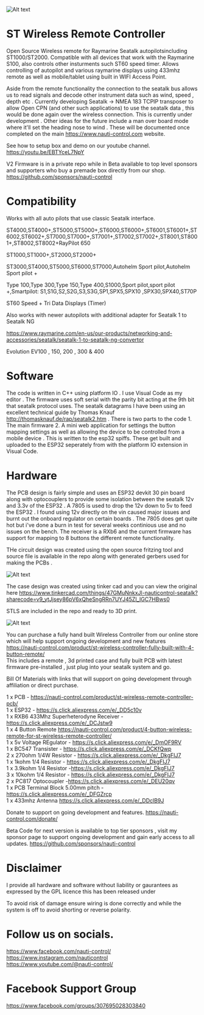 ![Alt text](img/IMG_20231207_133414_191-1.jpg)
# ST Wireless Remote Controller

Open Source Wireless remote for Raymarine Seatalk  autopilotsincluding ST1000/ST2000. Compatible with all devices that work with the Raymarine S100, also controls other insturments such ST60 speed timer. Allows controlling of autopilot and various raymarine displays using 433mhz remote as well as mobile/tablet using built in WIFI Access Point. 

Aside from the remote functionality the connection to the seatalk bus allows us to read signals and decode other instrument data such as wind, speed , depth etc . Currently developing Seatalk -> NMEA 183 TCPIP transposer to allow Open CPN (and other such applications) to use the seatalk data , this would be done again over the wireless connection. This is currently under development . Other ideas for the future include a man over board mode where it'll set the heading nose to wind . These will be documented once completed on the main https://www.nauti-control.com website.

See how to setup box and demo on our youtube channel.
<br/>
https://youtu.be/EBTYceL7NpY

V2 Firmware is in a private repo while in Beta available to top level sponsors and supporters who buy a premade box directly from our shop.
<br/>
https://github.com/sponsors/nauti-control

# Compatibility

Works with all auto pilots that use classic Seatalk interface.

ST4000,ST4000+,ST5000,ST5000+,ST6000,ST6000+,ST6001,ST6001+,ST6002,ST6002+,ST7000,ST7000+,ST7001+,ST7002,ST7002+,ST8001,ST8001+,ST8002,ST8002+RayPilot 650

ST1000,ST1000+,ST2000,ST2000+

ST3000,ST4000,ST5000,ST6000,ST7000,Autohelm Sport pilot,Autohelm Sport pilot +
 
Type 100,Type 300,Type 150,Type 400,S1000,Sport pilot,sport pilot +,Smartpilot: S1,S1G,S2,S2G,S3,S3G,SP1,SPX5,SPX10 ,SPX30,SPX40,ST70P

ST60 Speed + Tri Data Displays (Timer)

Also works with newer autopilots with additional adapter for Seatalk 1 to Seatalk NG

https://www.raymarine.com/en-us/our-products/networking-and-accessories/seatalk/seatalk-1-to-seatalk-ng-convertor

Evolution EV100 , 150, 200 , 300 & 400


# Software
The code is written in C++ using platform IO . I use Visual Code as my editor . The firmware uses soft serial with the parity bit acting at the 9th bit that seatalk protocol uses.  The seatalk datagrams I have been using an excellent technical guide by Thomas Knauf http://thomasknauf.de/rap/seatalk2.htm . There is two parts to the code 1. The main firmware 2. A mini web application for settings the button mapping settings as well as allowing the device to be controlled from a mobile device . This is written to the esp32 spiffs. These get built and uploaded to the ESP32 seperately from with the platform IO extension in Visual Code.


# Hardware

The PCB design is fairly simple and uses an ESP32 devkit 30 pin board along with optocouplers to provide some isolation between the seatalk 12v and 3.3v of the ESP32 . A 7805 is used to drop the 12v down to 5v to feed the ESP32 . I found using 12v directly on the vin caused major issues and burnt out the onboard regulator on certain boards . The 7805 does get quite hot but i've done a burn in test for several weeks continious use and no issues on the bench. The receiver is a RXb6 and the current firmware has support for mapping to 8 buttons the different remote functionality. 

THe circuit design was created using the open source fritzing tool and source file is available in the repo along with generated gerbers used for making the PCBs . 

![Alt text](img/pcbdesign.jpg)

The case design was created using tinker cad and you can view the original here https://www.tinkercad.com/things/47GMuNnkxJl-nauticontrol-seatalk?sharecode=v9_ytJjsey86pV6xQheSngRRn7UYJ45ZI_IGC7HBws0  

STLS are included in the repo and ready to 3D print.

![Alt text](img/case.jpg)

You can purchase a fully hand built Wireless Controller from our online store which will help support ongoing development and new features <br/>
https://nauti-control.com/product/st-wireless-controller-fully-built-with-4-button-remote/<br/>
This includes a remote , 3d printed case and fully built PCB with latest firmware pre-installed , just plug into your seatalk system and go.<br/>

Bill Of Materials with links that will support on going development through affiliation or direct purchase.

1 x PCB - https://nauti-control.com/product/st-wireless-remote-controller-pcb/<br/>
1 x ESP32 - https://s.click.aliexpress.com/e/_DD5c10v <br />
1 x RXB6 433Mhz Superheterodyne Receiver - https://s.click.aliexpress.com/e/_DCJstw9 <br />
1 x 4 Button Remote https://nauti-control.com/product/4-button-wireless-remote-for-st-wireless-remote-controller/<br />
1 x 5v Voltage REgulator - https://s.click.aliexpress.com/e/_DmOF9RV <br />
1 x BC547 Transister - https://s.click.aliexpress.com/e/_DCKfQwp <br />
2 x 270ohm 1/4W Resistor - https://s.click.aliexpress.com/e/_DkgFIJ7 <br />
1 x 1kohm 1/4 Resistor - https://s.click.aliexpress.com/e/_DkgFIJ7 <br />
1 x 3.9kohm 1/4 Resistor -https://s.click.aliexpress.com/e/_DkgFIJ7 <br />
3 x 10kohm 1/4 Resistor - https://s.click.aliexpress.com/e/_DkgFIJ7 <br />
2 x PC817 Optocoupler -https://s.click.aliexpress.com/e/_DEU20qv <br />
1 x PCB Terminal Block 5.00mm pitch - https://s.click.aliexpress.com/e/_DFGZrcp <br />
1 x 433mhz Antenna https://s.click.aliexpress.com/e/_DDclB9J <br/>

Donate to support on going development and features.
https://nauti-control.com/donate/

Beta Code for next version is available to top tier sponsors , visit my sponsor page to support ongoing development and gain early access to all updates.
https://github.com/sponsors/nauti-control


# Disclaimer
I provide all hardware and software without liability or gaurantees as expressed by the GPL licence this has been released under <br/>

To avoid risk of damage ensure wiring is done correctly and while the system is off to avoid shorting or reverse polarity.

# Follow us on socials.

https://www.facebook.com/nauti-control/<br/>
https://www.instagram.com/nauticontrol<br/>
https://www.youtube.com/@nauti-control/ <br/>

# Facebook Support Group
https://www.facebook.com/groups/307695028303840<br/>

